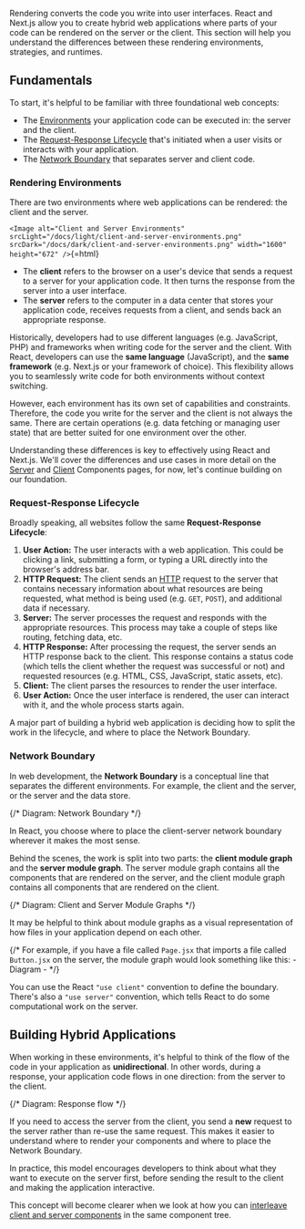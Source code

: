 Rendering converts the code you write into user interfaces. React and
Next.js allow you to create hybrid web applications where parts of your
code can be rendered on the server or the client. This section will help
you understand the differences between these rendering environments,
strategies, and runtimes.

## Fundamentals

To start, it's helpful to be familiar with three foundational web
concepts:

-   The [Environments](#rendering-environments) your application code
    can be executed in: the server and the client.
-   The [Request-Response Lifecycle](#request-response-lifecycle) that's
    initiated when a user visits or interacts with your application.
-   The [Network Boundary](#network-boundary) that separates server and
    client code.

### Rendering Environments

There are two environments where web applications can be rendered: the
client and the server.

`<Image
  alt="Client and Server Environments"
  srcLight="/docs/light/client-and-server-environments.png"
  srcDark="/docs/dark/client-and-server-environments.png"
  width="1600"
  height="672"
/>`{=html}

-   The **client** refers to the browser on a user's device that sends a
    request to a server for your application code. It then turns the
    response from the server into a user interface.
-   The **server** refers to the computer in a data center that stores
    your application code, receives requests from a client, and sends
    back an appropriate response.

Historically, developers had to use different languages
(e.g. JavaScript, PHP) and frameworks when writing code for the server
and the client. With React, developers can use the **same language**
(JavaScript), and the **same framework** (e.g. Next.js or your framework
of choice). This flexibility allows you to seamlessly write code for
both environments without context switching.

However, each environment has its own set of capabilities and
constraints. Therefore, the code you write for the server and the client
is not always the same. There are certain operations (e.g. data fetching
or managing user state) that are better suited for one environment over
the other.

Understanding these differences is key to effectively using React and
Next.js. We'll cover the differences and use cases in more detail on the
[Server](/docs/app/building-your-application/rendering/server-components)
and
[Client](/docs/app/building-your-application/rendering/client-components)
Components pages, for now, let's continue building on our foundation.

### Request-Response Lifecycle

Broadly speaking, all websites follow the same **Request-Response
Lifecycle**:

1.  **User Action:** The user interacts with a web application. This
    could be clicking a link, submitting a form, or typing a URL
    directly into the browser's address bar.
2.  **HTTP Request:** The client sends an
    [HTTP](https://developer.mozilla.org/docs/Web/HTTP) request to the
    server that contains necessary information about what resources are
    being requested, what method is being used (e.g. `GET`, `POST`), and
    additional data if necessary.
3.  **Server:** The server processes the request and responds with the
    appropriate resources. This process may take a couple of steps like
    routing, fetching data, etc.
4.  **HTTP Response:** After processing the request, the server sends an
    HTTP response back to the client. This response contains a status
    code (which tells the client whether the request was successful or
    not) and requested resources (e.g. HTML, CSS, JavaScript, static
    assets, etc).
5.  **Client:** The client parses the resources to render the user
    interface.
6.  **User Action:** Once the user interface is rendered, the user can
    interact with it, and the whole process starts again.

A major part of building a hybrid web application is deciding how to
split the work in the lifecycle, and where to place the Network
Boundary.

### Network Boundary

In web development, the **Network Boundary** is a conceptual line that
separates the different environments. For example, the client and the
server, or the server and the data store.

{/\* Diagram: Network Boundary \*/}

In React, you choose where to place the client-server network boundary
wherever it makes the most sense.

Behind the scenes, the work is split into two parts: the **client module
graph** and the **server module graph**. The server module graph
contains all the components that are rendered on the server, and the
client module graph contains all components that are rendered on the
client.

{/\* Diagram: Client and Server Module Graphs \*/}

It may be helpful to think about module graphs as a visual
representation of how files in your application depend on each other.

{/\* For example, if you have a file called `Page.jsx` that imports a
file called `Button.jsx` on the server, the module graph would look
something like this: - Diagram - \*/}

You can use the React `"use client"` convention to define the boundary.
There's also a `"use server"` convention, which tells React to do some
computational work on the server.

## Building Hybrid Applications

When working in these environments, it's helpful to think of the flow of
the code in your application as **unidirectional**. In other words,
during a response, your application code flows in one direction: from
the server to the client.

{/\* Diagram: Response flow \*/}

If you need to access the server from the client, you send a **new**
request to the server rather than re-use the same request. This makes it
easier to understand where to render your components and where to place
the Network Boundary.

In practice, this model encourages developers to think about what they
want to execute on the server first, before sending the result to the
client and making the application interactive.

This concept will become clearer when we look at how you can [interleave
client and server
components](/docs/app/building-your-application/rendering/composition-patterns)
in the same component tree.
